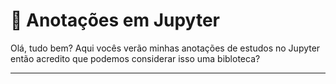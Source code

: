 # 📘 Anotações em Jupyter

Olá, tudo bem?
Aqui vocês verão minhas anotações de estudos no Jupyter então acredito que podemos considerar isso uma bibloteca?

---
